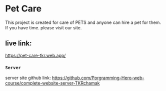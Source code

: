 # Pet Care

This project is created for care of PETS and anyone can hire a pet for them.
If you have time. please visit our site.
## live link:
https://pet-care-tkr.web.app/

### `Server`
 server site github link: https://github.com/Porgramming-Hero-web-course/complete-website-server-TKRchamak

